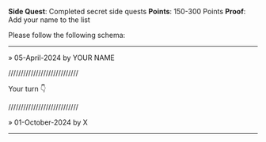 **Side Quest**: Completed secret side quests
**Points**: 150-300 Points
**Proof**: Add your name to the list

Please follow the following schema:

---

 » 05-April-2024 by YOUR NAME

////////////////////////////

Your turn 👇

////////////////////////////

» 01-October-2024 by X

---

